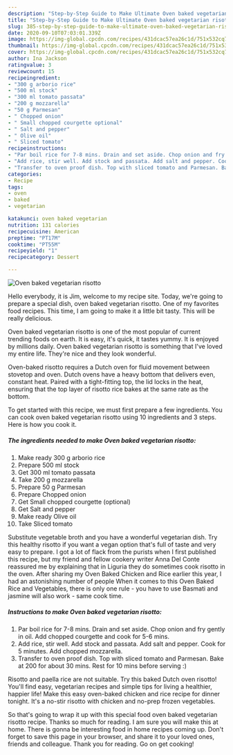 ```yaml
---
description: "Step-by-Step Guide to Make Ultimate Oven baked vegetarian risotto"
title: "Step-by-Step Guide to Make Ultimate Oven baked vegetarian risotto"
slug: 385-step-by-step-guide-to-make-ultimate-oven-baked-vegetarian-risotto
date: 2020-09-10T07:03:01.339Z
image: https://img-global.cpcdn.com/recipes/431dcac57ea26c1d/751x532cq70/oven-baked-vegetarian-risotto-recipe-main-photo.jpg
thumbnail: https://img-global.cpcdn.com/recipes/431dcac57ea26c1d/751x532cq70/oven-baked-vegetarian-risotto-recipe-main-photo.jpg
cover: https://img-global.cpcdn.com/recipes/431dcac57ea26c1d/751x532cq70/oven-baked-vegetarian-risotto-recipe-main-photo.jpg
author: Ina Jackson
ratingvalue: 3
reviewcount: 15
recipeingredient:
- "300 g arborio rice"
- "500 ml stock"
- "300 ml tomato passata"
- "200 g mozzarella"
- "50 g Parmesan"
- " Chopped onion"
- " Small chopped courgette optional"
- " Salt and pepper"
- " Olive oil"
- " Sliced tomato"
recipeinstructions:
- "Par boil rice for 7-8 mins. Drain and set aside. Chop onion and fry gently in oil. Add chopped courgette and cook for 5-6 mins."
- "Add rice, stir well. Add stock and passata. Add salt and pepper. Cook for 5 minutes. Add chopped mozzarella."
- "Transfer to oven proof dish. Top with sliced tomato and Parmesan. Bake at 200 for about 30 mins. Rest for 10 mins before serving :)"
categories:
- Recipe
tags:
- oven
- baked
- vegetarian

katakunci: oven baked vegetarian 
nutrition: 131 calories
recipecuisine: American
preptime: "PT17M"
cooktime: "PT55M"
recipeyield: "1"
recipecategory: Dessert

---
```



![Oven baked vegetarian risotto](https://img-global.cpcdn.com/recipes/431dcac57ea26c1d/751x532cq70/oven-baked-vegetarian-risotto-recipe-main-photo.jpg)

Hello everybody, it is Jim, welcome to my recipe site. Today, we're going to prepare a special dish, oven baked vegetarian risotto. One of my favorites food recipes. This time, I am going to make it a little bit tasty. This will be really delicious.

Oven baked vegetarian risotto is one of the most popular of current trending foods on earth. It is easy, it's quick, it tastes yummy. It is enjoyed by millions daily. Oven baked vegetarian risotto is something that I've loved my entire life. They're nice and they look wonderful.

Oven-baked risotto requires a Dutch oven for fluid movement between stovetop and oven. Dutch ovens have a heavy bottom that delivers even, constant heat. Paired with a tight-fitting top, the lid locks in the heat, ensuring that the top layer of risotto rice bakes at the same rate as the bottom.


To get started with this recipe, we must first prepare a few ingredients. You can cook oven baked vegetarian risotto using 10 ingredients and 3 steps. Here is how you cook it.

<!--inarticleads1-->

##### The ingredients needed to make Oven baked vegetarian risotto:

1. Make ready 300 g arborio rice
1. Prepare 500 ml stock
1. Get 300 ml tomato passata
1. Take 200 g mozzarella
1. Prepare 50 g Parmesan
1. Prepare  Chopped onion
1. Get  Small chopped courgette (optional)
1. Get  Salt and pepper
1. Make ready  Olive oil
1. Take  Sliced tomato


Substitute vegetable broth and you have a wonderful vegetarian dish. Try this healthy risotto if you want a vegan option that&#39;s full of taste and very easy to prepare. I got a lot of flack from the purists when I first published this recipe, but my friend and fellow cookery writer Anna Del Conte reassured me by explaining that in Liguria they do sometimes cook risotto in the oven. After sharing my Oven Baked Chicken and Rice earlier this year, I had an astonishing number of people When it comes to this Oven Baked Rice and Vegetables, there is only one rule - you have to use Basmati and jasmine will also work - same cook time. 

<!--inarticleads2-->

##### Instructions to make Oven baked vegetarian risotto:

1. Par boil rice for 7-8 mins. Drain and set aside. Chop onion and fry gently in oil. Add chopped courgette and cook for 5-6 mins.
1. Add rice, stir well. Add stock and passata. Add salt and pepper. Cook for 5 minutes. Add chopped mozzarella.
1. Transfer to oven proof dish. Top with sliced tomato and Parmesan. Bake at 200 for about 30 mins. Rest for 10 mins before serving :)


Risotto and paella rice are not suitable. Try this baked Dutch oven risotto! You&#39;ll find easy, vegetarian recipes and simple tips for living a healthier, happier life! Make this easy oven-baked chicken and rice recipe for dinner tonight. It&#39;s a no-stir risotto with chicken and no-prep frozen vegetables. 

So that's going to wrap it up with this special food oven baked vegetarian risotto recipe. Thanks so much for reading. I am sure you will make this at home. There is gonna be interesting food in home recipes coming up. Don't forget to save this page in your browser, and share it to your loved ones, friends and colleague. Thank you for reading. Go on get cooking!
